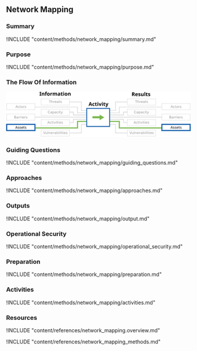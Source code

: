 ## Network Mapping

### Summary
!INCLUDE "content/methods/network_mapping/summary.md"

### Purpose
!INCLUDE "content/methods/network_mapping/purpose.md"

### The Flow Of Information
![Network Mapping Information Flow](content/images/info_flows/network_mapping.svg)

### Guiding Questions
!INCLUDE "content/methods/network_mapping/guiding_questions.md"

### Approaches
!INCLUDE "content/methods/network_mapping/approaches.md"

### Outputs
!INCLUDE "content/methods/network_mapping/output.md"

### Operational Security
!INCLUDE "content/methods/network_mapping/operational_security.md"

### Preparation
!INCLUDE "content/methods/network_mapping/preparation.md"

### Activities

!INCLUDE "content/methods/network_mapping/activities.md"

### Resources
<div class="greybox">
!INCLUDE "content/references/network_mapping.overview.md"

!INCLUDE "content/references/network_mapping_methods.md"
</div>